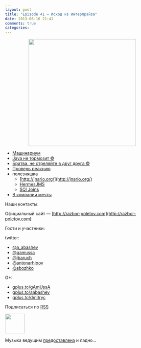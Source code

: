 ```yaml
---
layout: post
title: "Episode 41 — Исход из Интерпрайза"
date: 2013-06-16 21:41
comments: true
categories: 
---
```


<div class="separator" style="clear: both; text-align: center;">
<a href="https://raw.github.com/razbor-poletov/razbor-poletov.github.com/source/source/images/razbor_41_text.png" imageanchor="1" style="margin-left: 1em; margin-right: 1em;"><img border="0" height="350" src="https://raw.github.com/razbor-poletov/razbor-poletov.github.com/source/source/images/razbor_41_text.png" width="350" /></a>
</div>

* [Машинариум](http://www.infoq.com/presentations/JVM-Mechanics)
* [Java не тормозит ©](http://www.infoq.com/articles/9_Fallacies_Java_Performance)
* [Братва, не стреляйте в друг друга ©](http://www.thingist.com/item/4372/)
* [Проверь реакцию](http://blog.springsource.org/2013/05/13/reactor-a-foundation-for-asynchronous-applications-on-the-jvm/
)
* полезняшка
	* [http://jnario.org/](http://jnario.org/) 	
    * [HermesJMS](http://www.hermesjms.com/confluence/display/HJMS/Home)
    * [SQl Joins](https://lh6.googleusercontent.com/-yCF8ozFNypQ/UWawXy7vg3I/AAAAAAAAAkM/tXcV3HupLFE/w966-h760-no/BHVicYICMAAdHGv.jpg)
* [В компании мечты](http://lifehacker.com/how-to-find-out-if-a-company-is-a-cultural-fit-for-you-510587663)


Наши контакты:

Официальный сайт — [http://razbor-poletov.com](http://razbor-poletov.com)

Гости и участники:

twitter: 

 * [@a_abashev](https://twitter.com/#!/a_abashev) 
 * [@gamussa](https://twitter.com/#!/gamussa)
 * [@jbaruch](https://twitter.com/#!/jbaruch)
 * [@antonarhipov](https://twitter.com/#!/antonarhipov)
 * [@sbozhko](https://twitter.com/#!/sbozhko)

G+:

 * [gplus.to/gAmUssA](http://gplus.to/gAmUssA) 
 * [gplus.to/aabashev](http://gplus.to/aabashev) 
 * [gplus.to/dmitryc](http://gplus.to/dmitryc)

<!-- player goes here-->

<audio preload="none">
   <source src="http://traffic.libsyn.com/razborpoletov/razbor_41.mp3" type="audio/mp3" />
   Your browser does not support the audio tag.
</audio>

Подписаться по [RSS](http://feeds.feedburner.com/razbor-podcast)

<!-- episode file link goes here-->
<a href="http://traffic.libsyn.com/razborpoletov/razbor_41.mp3" imageanchor="1" style="clear: left; margin-bottom: 1em; margin-left: auto; margin-right: 2em;"><img border="0" height="64" src="http://2.bp.blogspot.com/-qkfh8Q--dks/T0gixAMzuII/AAAAAAAAHD0/O5LbF3vvBNQ/s200/1330127522_mp3.png" width="64" /></a>

Музыка ведущим [предоставлена](http://www.audiobank.fm/single-music/27/111/More-And-Less/) и ладно...

